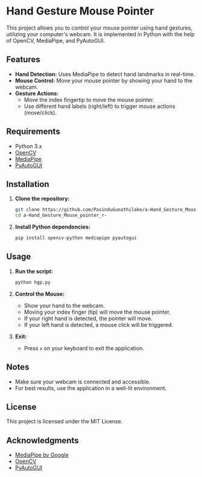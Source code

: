# Hand Gesture Mouse Pointer

This project allows you to control your mouse pointer using hand gestures, utilizing your computer's webcam. It is implemented in Python with the help of OpenCV, MediaPipe, and PyAutoGUI.

## Features

- **Hand Detection:** Uses MediaPipe to detect hand landmarks in real-time.
- **Mouse Control:** Move your mouse pointer by showing your hand to the webcam.
- **Gesture Actions:**
  - Move the index fingertip to move the mouse pointer.
  - Use different hand labels (right/left) to trigger mouse actions (move/click).

## Requirements

- Python 3.x
- [OpenCV](https://pypi.org/project/opencv-python/)
- [MediaPipe](https://pypi.org/project/mediapipe/)
- [PyAutoGUI](https://pypi.org/project/pyautogui/)

## Installation

1. **Clone the repository:**

   ```bash
   git clone https://github.com/PasinduGunathilake/a-Hand_Gesture_Mouse_pointer_r-.git
   cd a-Hand_Gesture_Mouse_pointer_r-
   ```

2. **Install Python dependencies:**

   ```bash
   pip install opencv-python mediapipe pyautogui
   ```

## Usage

1. **Run the script:**

   ```bash
   python hgp.py
   ```

2. **Control the Mouse:**
   - Show your hand to the webcam.
   - Moving your index finger (tip) will move the mouse pointer.
   - If your right hand is detected, the pointer will move.
   - If your left hand is detected, a mouse click will be triggered.

3. **Exit:**
   - Press `x` on your keyboard to exit the application.

## Notes

- Make sure your webcam is connected and accessible.
- For best results, use the application in a well-lit environment.

## License

This project is licensed under the MIT License.

## Acknowledgments

- [MediaPipe by Google](https://mediapipe.dev/)
- [OpenCV](https://opencv.org/)
- [PyAutoGUI](https://pyautogui.readthedocs.io/en/latest/)
